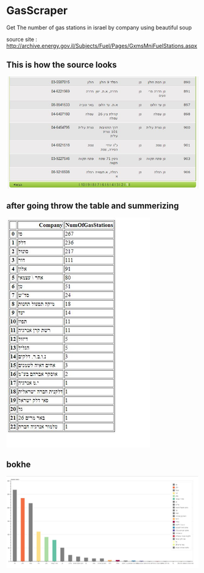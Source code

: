 # GasScraper
Get The number of gas stations in israel by company using beautiful soup


source site : http://archive.energy.gov.il/Subjects/Fuel/Pages/GxmsMniFuelStations.aspx

## This is how the source looks 
![source](source.JPG?raw=true "Title")

## after going throw the table and summerizing 

![Gas List](Gas.JPG?raw=true "Title")

## bokhe

![Bokhe](bokhe.JPG?raw=true "Title")
